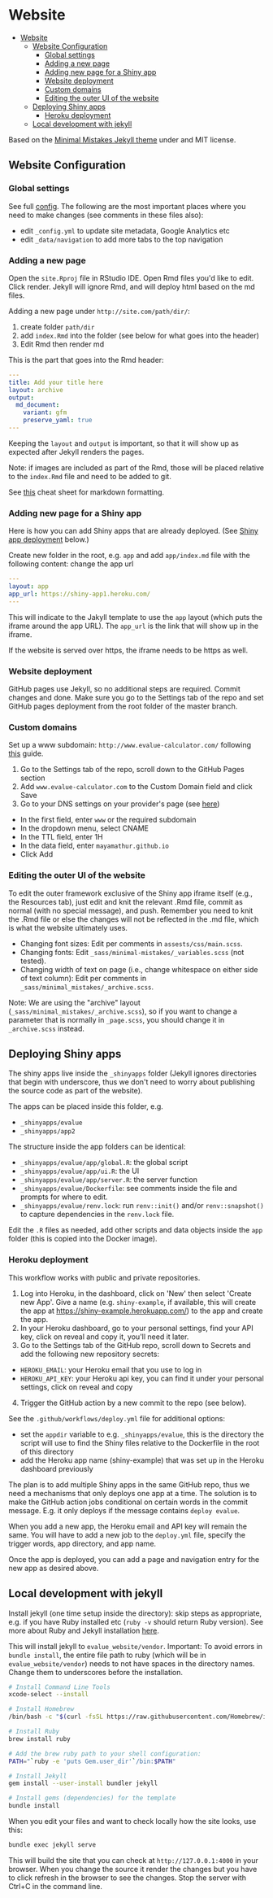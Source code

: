 # Website

- [Website](#website)
  - [Website Configuration](#website-configuration)
    - [Global settings](#global-settings)
    - [Adding a new page](#adding-a-new-page)
    - [Adding new page for a Shiny app](#adding-new-page-for-a-shiny-app)
    - [Website deployment](#website-deployment)
    - [Custom domains](#custom-domains)
    - [Editing the outer UI of the website](#editing-the-outer-ui-of-the-website)
  - [Deploying Shiny apps](#deploying-shiny-apps)
    - [Heroku deployment](#heroku-deployment)
  - [Local development with jekyll](#local-development-with-jekyll)

Based on the [Minimal Mistakes Jekyll theme](https://mmistakes.github.io/minimal-mistakes/)
under and MIT license.

## Website Configuration

### Global settings

See full [config](https://mmistakes.github.io/minimal-mistakes/docs/configuration/).
The following are the most important places where you need to make changes
(see comments in these files also):

- edit `_config.yml` to update site metadata, Google Analytics etc
- edit `_data/navigation` to add more tabs to the top navigation

### Adding a new page

Open the `site.Rproj` file in RStudio IDE.
Open Rmd files you'd like to edit. Click render.
Jekyll will ignore Rmd, and will deploy html based on the md files.

Adding a new page under `http://site.com/path/dir/`:

1. create folder `path/dir`
2. add `index.Rmd` into the folder (see below for what goes into the header)
3. Edit Rmd then render md

This is the part that goes into the Rmd header:

```yaml
---
title: Add your title here
layout: archive
output:
  md_document:
    variant: gfm
    preserve_yaml: true
---
```

Keeping the `layout` and `output` is important, so that it will show up as expected after Jekyll renders the pages.

Note: if images are included as part of the Rmd, those will be placed
relative to the `index.Rmd` file and need to be added to git.

See [this](https://rstudio.com/wp-content/uploads/2016/03/rmarkdown-cheatsheet-2.0.pdf) cheat sheet for markdown formatting.

### Adding new page for a Shiny app

Here is how you can add Shiny apps that are already deployed. (See
[Shiny app deployment](#deploying-shiny-apps) below.)

Create new folder in the root, e.g. `app` and add `app/index.md` file
with the following content: change the app url

```yaml
---
layout: app
app_url: https://shiny-app1.heroku.com/
---
```

This will indicate to the Jakyll template to use the `app` layout (which puts the iframe around the app URL). The `app_url` is the link that will show up in the iframe.

If the website is served over https, the iframe needs to be https as well.

### Website deployment

GitHub pages use Jekyll, so no additional steps are required.
Commit changes and done. Make sure you go to the Settings tab
of the repo and set GitHub pages deployment from the root folder of
the master branch.

### Custom domains

Set up a www subdomain: `http://www.evalue-calculator.com/`
following [this](https://docs.github.com/en/github/working-with-github-pages/managing-a-custom-domain-for-your-github-pages-site) guide.

1. Go to the Settings tab of the repo, scroll down to the GitHub Pages section
2. Add `www.evalue-calculator.com` to the Custom Domain field and click Save
3. Go to your DNS settings on your provider's page (see [here](https://support.google.com/domains/answer/9211383?hl=en))
  - In the first field, enter `www` or the required subdomain
  - In the dropdown menu, select CNAME
  - In the TTL field, enter 1H
  - In the data field, enter `mayamathur.github.io`
  - Click Add

### Editing the outer UI of the website

To edit the outer framework exclusive of the Shiny app iframe itself (e.g., the Resources tab), just edit and knit the relevant .Rmd file, commit as normal (with no special message), and push. Remember you need to knit the .Rmd file or else the changes will not be reflected in the .md file, which is what the website ultimately uses.

- Changing font sizes: Edit per comments in `assests/css/main.scss`.
- Changing fonts: Edit `_sass/minimal-mistakes/_variables.scss` (not tested).
- Changing width of text on page (i.e., change whitespace on either side of text column): Edit per comments in `_sass/minimal_mistakes/_archive.scss`.

Note: We are using the "archive" layout (`_sass/minimal_mistakes/_archive.scss`), so if you want to change a parameter that is normally in `_page.scss`, you should change it in `_archive.scss` instead.

## Deploying Shiny apps

The shiny apps live inside the `_shinyapps` folder (Jekyll ignores directories
that begin with underscore, thus we don't need to worry about publishing the
source code as part of the website).

The apps can be placed inside this folder, e.g.

- `_shinyapps/evalue`
- `_shinyapps/app2`

The structure inside the app folders can be identical:

- `_shinyapps/evalue/app/global.R`: the global script
- `_shinyapps/evalue/app/ui.R`: the UI
- `_shinyapps/evalue/app/server.R`: the server function
- `_shinyapps/evalue/Dockerfile`: see comments inside the file and prompts for where to edit.
- `_shinyapps/evalue/renv.lock`: run `renv::init()` and/or `renv::snapshot()` to capture dependencies in the `renv.lock` file.

Edit the `.R` files as needed, add other scripts and data objects inside the `app` folder (this is copied into the Docker image).

### Heroku deployment

This workflow works with public and private repositories.

1. Log into Heroku, in the dashboard, click on 'New' then select 'Create new App'. Give a name (e.g. `shiny-example`, if available, this will create the app at https://shiny-example.herokuapp.com/) to the app and create the app.
2. In your Heroku dashboard, go to your personal settings, find your API key, click on reveal and copy it, you'll need it later.
3. Go to the Settings tab of the GitHub repo, scroll down to Secrets and add the following new repository secrets:
  - `HEROKU_EMAIL`: your Heroku email that you use to log in
  - `HEROKU_API_KEY`: your Heroku api key, you can find it under your personal settings, click on reveal and copy
4. Trigger the GitHub action by a new commit to the repo (see below).

See the `.github/workflows/deploy.yml` file for additional options:

- set the `appdir` variable to e.g. `_shinyapps/evalue`, this is the directory the script will use to find the Shiny files relative to the Dockerfile in the root of this directory
- add the Heroku app name (shiny-example) that was set up in the Heroku dashboard previously

The plan is to add multiple Shiny apps in the same GitHub repo,
thus we need a mechanisms that only deploys one app at a time.
The solution is to make the GitHub action jobs conditional
on certain words in the commit message. E.g.
it only deploys if the message contains `deploy evalue`.

When you add a new app, the Heroku email and API key will remain the same.
You will have to add a new job to the `deploy.yml` file,
specify the trigger words, app directory, and app name.

Once the app is deployed, you can add a page and navigation entry for the new
app as desired above.

## Local development with jekyll

Install jekyll (one time setup inside the directory): skip steps as appropriate, e.g. if you have Ruby installed etc (`ruby -v` should return Ruby version).
See more about Ruby and Jekyll installation [here](https://jekyllrb.com/docs/installation/).

This will install jekyll to `evalue_website/vendor`. Important: To avoid errors in `bundle install`, the entire file path to ruby (which will be in `evalue_website/vendor`) needs to not have spaces in the directory names. Change them to underscores before the installation.

```bash
# Install Command Line Tools
xcode-select --install

# Install Homebrew
/bin/bash -c "$(curl -fsSL https://raw.githubusercontent.com/Homebrew/install/HEAD/install.sh)"

# Install Ruby
brew install ruby

# Add the brew ruby path to your shell configuration:
PATH="`ruby -e 'puts Gem.user_dir'`/bin:$PATH"

# Install Jekyll
gem install --user-install bundler jekyll

# Install gems (dependencies) for the template
bundle install
```

When you edit your files and want to check locally how the site looks, use this:

```bash
bundle exec jekyll serve
```

This will build the site that you can check at `http://127.0.0.1:4000` in
your browser. When you change the source it render the changes
but you have to click refresh in the browser to see the changes.
Stop the server with Ctrl+C in the command line.
